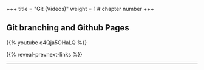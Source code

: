 +++
title = "Git (Videos)"
weight = 1 # chapter number
+++

## Git branching and Github Pages

{{% youtube q4Qja5OHaLQ %}}

{{% reveal-prevnext-links %}}

---
